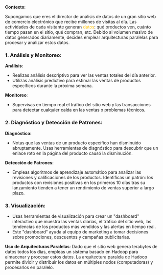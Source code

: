 

**Contexto**: 

Supongamos que eres el director de análisis de datos de un gran sitio web de comercio electrónico que recibe millones de visitas al día. Las actividades de cada visitante generan <font color="#ffc000">datos</font>: qué productos ven, cuánto tiempo pasan en el sitio, qué compran, etc. Debido al volumen masivo de datos generados diariamente, decides emplear arquitecturas paralelas para procesar y analizar estos datos.

### 1. Análisis y Monitoreo:
**Análisis**:
- Realizas análisis descriptivo para ver las ventas totales del día anterior.
- Utilizas análisis predictivo para estimar las ventas de productos específicos durante la próxima semana.

**Monitoreo**:
- Supervisas en tiempo real el tráfico del sitio web y las transacciones para detectar cualquier caída en las ventas o problemas técnicos.

### 2. Diagnóstico y Detección de Patrones:
**Diagnóstico**:
- Notas que las ventas de un producto específico han disminuido abruptamente. Usas herramientas de diagnóstico para descubrir que un enlace roto en la página del producto causó la disminución.

**Detección de Patrones**:
- Empleas algoritmos de aprendizaje automático para analizar las revisiones y calificaciones de los productos. Identificas un patrón: los productos con revisiones positivas en los primeros 10 días tras su lanzamiento tienden a tener un rendimiento de ventas superior a largo plazo.

### 3. Visualización:
- Usas herramientas de visualización para crear un "dashboard" interactivo que muestra las ventas diarias, el tráfico del sitio web, las tendencias de los productos más vendidos y las alertas en tiempo real.
- Este "dashboard" ayuda al equipo de marketing a tomar decisiones sobre promociones, descuentos y campañas publicitarias.

**Uso de Arquitecturas Paralelas**:
Dado que el sitio web genera terabytes de datos todos los días, empleas un sistema basado en Hadoop para almacenar y procesar estos datos. La arquitectura paralela de Hadoop permite dividir y distribuir los datos en múltiples nodos (computadoras) y procesarlos en paralelo.